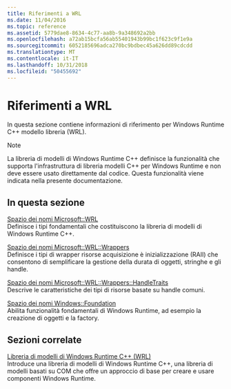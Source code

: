 ```yaml
---
title: Riferimenti a WRL
ms.date: 11/04/2016
ms.topic: reference
ms.assetid: 5779dae8-8634-4c77-aa8b-9a348692a2bb
ms.openlocfilehash: a72ab15bcfa56ab55401943b99bc1f623c9f1e9a
ms.sourcegitcommit: 6052185696adca270bc9bdbec45a626dd89cdcdd
ms.translationtype: MT
ms.contentlocale: it-IT
ms.lasthandoff: 10/31/2018
ms.locfileid: "50455692"
---
```

# <a name="wrl-reference"></a>Riferimenti a WRL

In questa sezione contiene informazioni di riferimento per Windows Runtime C++ modello libreria (WRL).

> [!NOTE]
> La libreria di modelli di Windows Runtime C++ definisce la funzionalità che supporta l'infrastruttura di libreria modelli C++ per Windows Runtime e non deve essere usato direttamente dal codice. Questa funzionalità viene indicata nella presente documentazione.

## <a name="in-this-section"></a>In questa sezione

[Spazio dei nomi Microsoft::WRL](../windows/microsoft-wrl-namespace.md)<br/>
Definisce i tipi fondamentali che costituiscono la libreria di modelli di Windows Runtime C++.

[Spazio dei nomi Microsoft::WRL::Wrappers](../windows/microsoft-wrl-wrappers-namespace.md)<br/>
Definisce i tipi di wrapper risorse acquisizione è inizializzazione (RAII) che consentono di semplificare la gestione della durata di oggetti, stringhe e gli handle.

[Spazio dei nomi Microsoft::WRL::Wrappers::HandleTraits](../windows/microsoft-wrl-wrappers-handletraits-namespace.md)<br/>
Descrive le caratteristiche dei tipi di risorse basate su handle comuni.

[Spazio dei nomi Windows::Foundation](../windows/windows-foundation-namespace.md)<br/>
Abilita funzionalità fondamentali di Windows Runtime, ad esempio la creazione di oggetti e la factory.

## <a name="related-sections"></a>Sezioni correlate

[Libreria di modelli di Windows Runtime C++ (WRL)](../windows/windows-runtime-cpp-template-library-wrl.md)<br/>
Introduce una libreria di modelli di Windows Runtime C++, una libreria di modelli basati su COM che offre un approccio di base per creare e usare componenti Windows Runtime.